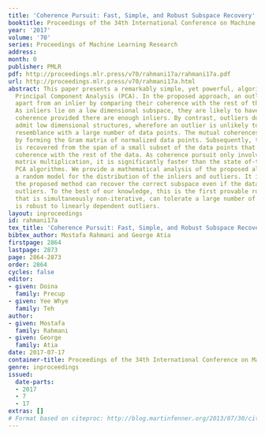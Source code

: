 ```yaml
---
title: 'Coherence Pursuit: Fast, Simple, and Robust Subspace Recovery'
booktitle: Proceedings of the 34th International Conference on Machine Learning
year: '2017'
volume: '70'
series: Proceedings of Machine Learning Research
address: 
month: 0
publisher: PMLR
pdf: http://proceedings.mlr.press/v70/rahmani17a/rahmani17a.pdf
url: http://proceedings.mlr.press/v70/rahmani17a.html
abstract: This paper presents a remarkably simple, yet powerful, algorithm for robust
  Principal Component Analysis (PCA). In the proposed approach, an outlier is set
  apart from an inlier by comparing their coherence with the rest of the data points.
  As inliers lie on a low dimensional subspace, they are likely to have strong mutual
  coherence provided there are enough inliers. By contrast, outliers do not typically
  admit low dimensional structures, wherefore an outlier is unlikely to bear strong
  resemblance with a large number of data points. The mutual coherences are computed
  by forming the Gram matrix of normalized data points. Subsequently, the subspace
  is recovered from the span of a small subset of the data points that exhibit strong
  coherence with the rest of the data. As coherence pursuit only involves one simple
  matrix multiplication, it is significantly faster than the state of-the-art robust
  PCA algorithms. We provide a mathematical analysis of the proposed algorithm under
  a random model for the distribution of the inliers and outliers. It is shown that
  the proposed method can recover the correct subspace even if the data is predominantly
  outliers. To the best of our knowledge, this is the first provable robust PCA algorithm
  that is simultaneously non-iterative, can tolerate a large number of outliers and
  is robust to linearly dependent outliers.
layout: inproceedings
id: rahmani17a
tex_title: 'Coherence Pursuit: Fast, Simple, and Robust Subspace Recovery'
bibtex_author: Mostafa Rahmani and George Atia
firstpage: 2864
lastpage: 2873
page: 2864-2873
order: 2864
cycles: false
editor:
- given: Doina
  family: Precup
- given: Yee Whye
  family: Teh
author:
- given: Mostafa
  family: Rahmani
- given: George
  family: Atia
date: 2017-07-17
container-title: Proceedings of the 34th International Conference on Machine Learning
genre: inproceedings
issued:
  date-parts:
  - 2017
  - 7
  - 17
extras: []
# Format based on citeproc: http://blog.martinfenner.org/2013/07/30/citeproc-yaml-for-bibliographies/
---
```


